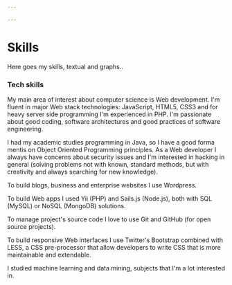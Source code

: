 ```yaml
---

---
```


# Skills
Here goes my skills, textual and graphs..
### Tech skills
My main area of interest about computer science is Web development. I'm fluent in major Web
stack technologies: JavaScript, HTML5, CSS3 and for heavy server side programming I'm
experienced in PHP. I'm passionate about good coding, software architectures and good
practices of software engineering.

I had my academic studies programming in Java, so I have a good forma mentis on Object
Oriented Programming principles. As a Web developer I always have concerns about security
issues and I'm interested in hacking in general (solving problems not with known, standard
methods, but with creativity and always searching for new knowledge).

To build blogs, business and enterprise websites I use Wordpress.

To build Web apps I used Yii (PHP) and Sails.js (Node.js), both with SQL (MySQL) or NoSQL
(MongoDB) solutions.

To manage project's source code I love to use Git and GitHub (for open source projects).

To build responsive Web interfaces I use Twitter's Bootstrap combined with LESS, a CSS
pre-processor that allow developers to write CSS that is more maintainable and extendable.

I studied machine learning and data mining, subjects that I'm a lot interested in.

